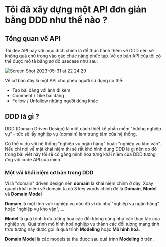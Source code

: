 # Tôi đã xây dựng một API đơn giản bằng DDD như thế nào ?

## Tổng quan về API

Tôi dev API này với mục đích chính là để thực hành thêm về DDD nên sẽ không quá chú trọng vào các chức năng phức tạp. Về cơ bản API của tôi có thể được mô tả bằng sơ đồ usecase như sau:

![Screen Shot 2023-05-31 at 22 24 29](https://github.com/tuananhhedspibk/NewAnigram-BE-DDD/assets/15076665/09dd839a-6ed9-490d-9c24-7b7f7ee50a82)

Về cơ bản đây là một API cho phép người sử dụng có thể:

- Tạo bài đăng với ảnh đi kèm
- Comment / Like bài đăng
- Follow / Unfollow những người dùng khác

## DDD là gì ?

DDD (Domain Driven Design) là một cách thiết kế phần mềm "hướng nghiệp vụ" - tức sẽ lấy nghiệp vụ (domain) làm trung tâm của hệ thống.

Có thể ví dụ với hệ thống "nghiệp vụ ngân hàng" hoặc "nghiệp vụ kho vận". Nếu chỉ nói về mặt khái niệm thì sẽ rất khó hình dung DDD là gì nên do đó trong bài viết này tôi sẽ cố gắng minh hoạ từng khái niệm của DDD tương ứng với code API của mình.

### Một vài khái niệm cơ bản trong DDD

Vì là "domain" driven design nên **domain** là khái niệm chính ở đây. Xoay quanh khái niệm về domain ta có 3 key words chính đó là **Domain**, **Model** và **Domain Model**

**Domain** là một lĩnh vực nghiệp vụ nào đó ví dụ như "nghiệp vụ ngân hàng" hoặc "nghiệp vụ kho vận", ...

**Model** là quá trình trừu tượng hoá các đối tượng cũng như các thao tác của nghiệp vụ. Quá trình mô hình hoá nghiệp vụ thành các đối tượng mang tính trừu tượng này được gọi là quá trình **Modeling** hoặc **Mô hình hoá**.

**Domain Model** là các models ta thu được sau quá trình **Modeling** ở trên.
